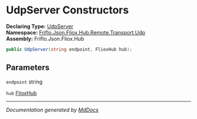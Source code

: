 ﻿<!--  
  <auto-generated>   
    The contents of this file were generated by a tool.  
    Changes to this file may be list if the file is regenerated  
  </auto-generated>   
-->

# UdpServer Constructors

**Declaring Type:** [UdpServer](../index.md)  
**Namespace:** [Friflo.Json.Fliox.Hub.Remote.Transport.Udp](../../index.md)  
**Assembly:** Friflo.Json.Fliox.Hub

```csharp
public UdpServer(string endpoint, FlioxHub hub);
```

## Parameters

`endpoint`  string

`hub`  [FlioxHub](../../../../../Host/FlioxHub/index.md)

___

*Documentation generated by [MdDocs](https://github.com/ap0llo/mddocs)*
